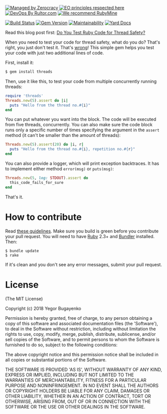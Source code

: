 [![Managed by Zerocracy](https://www.0crat.com/badge/C3RFVLU72.svg)](https://www.0crat.com/p/C3RFVLU72)
[![EO principles respected here](https://www.elegantobjects.org/badge.svg)](https://www.elegantobjects.org)
[![DevOps By Rultor.com](http://www.rultor.com/b/yegor256/threads)](http://www.rultor.com/p/yegor256/threads)
[![We recommend RubyMine](https://www.elegantobjects.org/rubymine.svg)](https://www.jetbrains.com/ruby/)

[![Build Status](https://travis-ci.org/yegor256/threads.svg)](https://travis-ci.org/yegor256/threads)
[![Gem Version](https://badge.fury.io/rb/threads.svg)](http://badge.fury.io/rb/threads)
[![Maintainability](https://api.codeclimate.com/v1/badges/24fc3acdf781d98b8749/maintainability)](https://codeclimate.com/github/yegor256/threads/maintainability)
[![Yard Docs](http://img.shields.io/badge/yard-docs-blue.svg)](http://rubydoc.info/github/yegor256/threads/master/frames)

Read this blog post first: [Do You Test Ruby Code for Thread Safety?](https://www.yegor256.com/2018/11/06/ruby-threads.html)

When you need to test your code for thread safety, what do you do?
That's right, you just don't test it.
That's [wrong](https://www.yegor256.com/2018/03/27/how-to-test-thread-safety.html)!
This simple gem helps you test your code with just two additional lines of code.

First, install it:

```bash
$ gem install threads
```

Then, use it like this, to test your code from multiple concurrently running threads:

```ruby
require 'threads'
Threads.new(5).assert do |i|
  puts "Hello from the thread no.#{i}"
end
```

You can put whatever you want into the block. The code will be executed from five threads, concurrently.
You can also make sure the code block runs only a specific number of times
specifying the argument in the `assert` method (it can't be smaller than the amount of threads):

```ruby
Threads.new(5).assert(20) do |i, r|
  puts "Hello from the thread no.#{i}, repetition no.#{r}"
end
```

You can also provide a logger, which will print exception backtraces.
It has to implement either method `error(msg)` or `puts(msg)`:

```ruby
Threads.new(5, log: STDOUT).assert do
  this_code_fails_for_sure
end
```

That's it.

# How to contribute

Read [these guidelines](https://www.yegor256.com/2014/04/15/github-guidelines.html).
Make sure you build is green before you contribute
your pull request. You will need to have [Ruby](https://www.ruby-lang.org/en/) 2.3+ and
[Bundler](https://bundler.io/) installed. Then:

```
$ bundle update
$ rake
```

If it's clean and you don't see any error messages, submit your pull request.

# License

(The MIT License)

Copyright (c) 2018 Yegor Bugayenko

Permission is hereby granted, free of charge, to any person obtaining a copy
of this software and associated documentation files (the 'Software'), to deal
in the Software without restriction, including without limitation the rights
to use, copy, modify, merge, publish, distribute, sublicense, and/or sell
copies of the Software, and to permit persons to whom the Software is
furnished to do so, subject to the following conditions:

The above copyright notice and this permission notice shall be included in all
copies or substantial portions of the Software.

THE SOFTWARE IS PROVIDED 'AS IS', WITHOUT WARRANTY OF ANY KIND, EXPRESS OR
IMPLIED, INCLUDING BUT NOT LIMITED TO THE WARRANTIES OF MERCHANTABILITY,
FITNESS FOR A PARTICULAR PURPOSE AND NONINFRINGEMENT. IN NO EVENT SHALL THE
AUTHORS OR COPYRIGHT HOLDERS BE LIABLE FOR ANY CLAIM, DAMAGES OR OTHER
LIABILITY, WHETHER IN AN ACTION OF CONTRACT, TORT OR OTHERWISE, ARISING FROM,
OUT OF OR IN CONNECTION WITH THE SOFTWARE OR THE USE OR OTHER DEALINGS IN THE
SOFTWARE.
